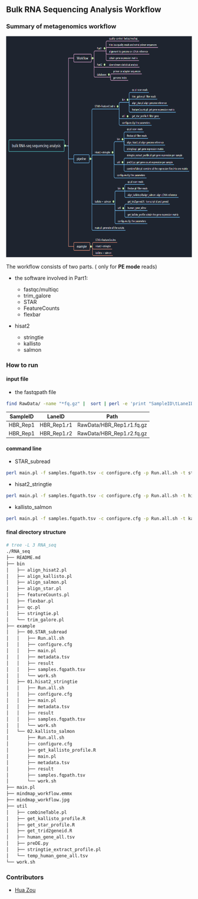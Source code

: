 ## Bulk RNA Sequencing Analysis Workflow



### Summary of metagenomics workflow

<img src="./mindmap_workflow.jpg" width="1000" height="600">





The workflow consists of two parts. ( only for **PE mode** reads)

* the software involved in Part1:

  * fastqc/multiqc
  * trim_galore
  * STAR
  * FeatureCounts
  * flexbar
* hisat2
  * stringtie
  * kallisto
  * salmon
  
  

### How  to run

#### input file

* the fastqpath file 

```bash
find RawData/ -name "*fq.gz" |  sort | perl -e 'print "SampleID\tLaneID\tPath\n"; while(<>){chomp; $fq=(split("\/", $_))[-1]; $sampleid=$fq; $laneid=$fq; $sampleid=~s/\.r[1|2]\.fq.gz//g; $laneid=~s/\.fq.gz//g;print "$sampleid\t$laneid\t$_\n";}' > samples.fqpath.tsv
```

| SampleID | LaneID      | Path                      |
| -------- | ----------- | ------------------------- |
| HBR_Rep1 | HBR_Rep1.r1 | RawData/HBR_Rep1.r1.fq.gz |
| HBR_Rep1 | HBR_Rep1.r2 | RawData/HBR_Rep1.r2.fq.gz |



#### command line 

* STAR_subread

```bash
perl main.pl -f samples.fqpath.tsv -c configure.cfg -p Run.all.sh -t star -o result
```

* hisat2_stringtie

```bash
perl main.pl -f samples.fqpath.tsv -c configure.cfg -p Run.all.sh -t hisat2 -o result
```



* kallisto_salmon

```bash
perl main.pl -f samples.fqpath.tsv -c configure.cfg -p Run.all.sh -t kallisto -o result
```



#### final directory structure

```bash
# tree -L 3 RNA_seq
./RNA_seq
├── README.md
├── bin
│   ├── align_hisat2.pl
│   ├── align_kallisto.pl
│   ├── align_salmon.pl
│   ├── align_star.pl
│   ├── featureCounts.pl
│   ├── flexbar.pl
│   ├── qc.pl
│   ├── stringtie.pl
│   └── trim_galore.pl
├── example
│   ├── 00.STAR_subread
│   │   ├── Run.all.sh
│   │   ├── configure.cfg
│   │   ├── main.pl
│   │   ├── metadata.tsv
│   │   ├── result
│   │   ├── samples.fqpath.tsv
│   │   └── work.sh
│   ├── 01.hisat2_stringtie
│   │   ├── Run.all.sh
│   │   ├── configure.cfg
│   │   ├── main.pl
│   │   ├── metadata.tsv
│   │   ├── result
│   │   ├── samples.fqpath.tsv
│   │   └── work.sh
│   └── 02.kallisto_salmon
│       ├── Run.all.sh
│       ├── configure.cfg
│       ├── get_kallisto_profile.R
│       ├── main.pl
│       ├── metadata.tsv
│       ├── result
│       ├── samples.fqpath.tsv
│       └── work.sh
├── main.pl
├── mindmap_workflow.emmx
├── mindmap_workflow.jpg
├── util
│   ├── combineTable.pl
│   ├── get_kallisto_profile.R
│   ├── get_star_profile.R
│   ├── get_trid2geneid.R
│   ├── human_gene_all.tsv
│   ├── preDE.py
│   ├── stringtie_extract_profile.pl
│   └── temp_human_gene_all.tsv
└── work.sh
```



### Contributors

-   [Hua Zou](https://github.com/zouhua)

